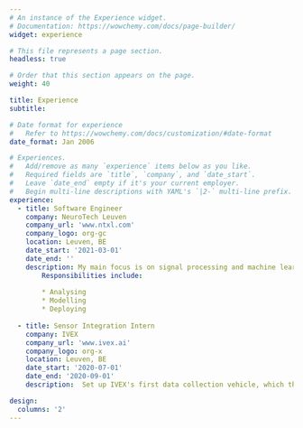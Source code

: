 ```yaml
---
# An instance of the Experience widget.
# Documentation: https://wowchemy.com/docs/page-builder/
widget: experience

# This file represents a page section.
headless: true

# Order that this section appears on the page.
weight: 40

title: Experience
subtitle:

# Date format for experience
#   Refer to https://wowchemy.com/docs/customization/#date-format
date_format: Jan 2006

# Experiences.
#   Add/remove as many `experience` items below as you like.
#   Required fields are `title`, `company`, and `date_start`.
#   Leave `date_end` empty if it's your current employer.
#   Begin multi-line descriptions with YAML's `|2-` multi-line prefix.
experience:
  - title: Software Engineer
    company: NeuroTech Leuven
    company_url: 'www.ntxl.com'
    company_logo: org-gc
    location: Leuven, BE
    date_start: '2021-03-01'
    date_end: ''
    description: My main focus is on signal processing and machine learning to filter and classify EEG data collected from EEG headsets. |2-
        Responsibilities include:
        
        * Analysing
        * Modelling
        * Deploying
        
  - title: Sensor Integration Intern
    company: IVEX
    company_url: 'www.ivex.ai'
    company_logo: org-x
    location: Leuven, BE
    date_start: '2020-07-01'
    date_end: '2020-09-01'
    description:  Set up IVEX's first data collection vehicle, which they needed to generate their own driving data and to test their Safety Co-pilot technology.

design:
  columns: '2'
---
```

